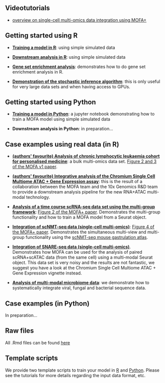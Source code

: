 
## Videotutorials

* [overview on single-cell multi-omics data integration using MOFA+](https://www.youtube.com/watch?v=4Nt4oz0cfIk&feature=youtu.be&ab_channel=RicardArgelaguet)  

## Getting started using R

* [**Training a model in R**](https://raw.githack.com/bioFAM/MOFA2_tutorials/master/R_tutorials/getting_started_R.html): using simple simulated data  

* [**Downstream analysis in R**](https://raw.githack.com/bioFAM/MOFA2_tutorials/master/R_tutorials/downstream_analysis.html): using simple simulated data  

* [**Gene set enrichment analysis**](https://raw.githack.com/bioFAM/MOFA2_tutorials/master/R_tutorials/GSEA.html): demonstrates how to do gene set enrichment analysis in R.  

* [**Demonstration of the stochastic inference algorithm**](https://raw.githack.com/bioFAM/MOFA2_tutorials/master/R_tutorials/stochastic_inference.html): this is only useful for very large data sets and when having access to GPUs.


## Getting started using Python

* [**Training a model in Python**](https://github.com/bioFAM/MOFA2/blob/master/mofapy2/notebooks/getting_started_python.ipynb): a jupyter notebook demonstrating how to train a MOFA model using simple simulated data  

* **Downstream analysis in Python**: in preparation...


## Case examples using real data (in R)

* [**(authors' favourite) Analysis of chronic lymphocytic leukaemia cohort for personalised medicine**](https://raw.githack.com/bioFAM/MOFA2_tutorials/master/R_tutorials/CLL.html): a bulk multi-omics data set. [Figure 2 and 3 of the MOFA v1 paper](https://www.embopress.org/doi/full/10.15252/msb.20178124#msb178124-fig-0002).  

* [**(authors' favourite) Integrative analysis of the Chromium Single Cell Multiome ATAC + Gene Expression assay**](https://raw.githack.com/bioFAM/MOFA2_tutorials/master/R_tutorials/10x_scRNA_scATAC.html): this is the result of a collaboration between the MOFA team and the 10x Genomics R&D team to provide a downstream analysis pipeline for the new RNA+ATAC multi-modal technology.  

* [**Analysis of a time course scRNA-seq data set using the multi-group framework**](https://raw.githack.com/bioFAM/MOFA2_tutorials/master/R_tutorials/scRNA_gastrulation.html): [Figure 2 of the MOFA+ paper](https://genomebiology.biomedcentral.com/articles/10.1186/s13059-020-02015-1#Fig2). Demonstrates the multi-group functionality and how to train a MOFA model from a Seurat object.  

* [**Integration of scNMT-seq data  (single-cell multi-omics)**](https://raw.githack.com/bioFAM/MOFA2_tutorials/master/R_tutorials/scNMT_gastrulation.html): [Figure 4 of the MOFA+ paper](https://genomebiology.biomedcentral.com/articles/10.1186/s13059-020-02015-1#Fig4). Demonstrates the simultaneous multi-view and multi-group functionality using the [scNMT-seq mouse gastrulation atlas](https://www.nature.com/articles/s41586-019-1825-8).  

* [**Integration of SNARE-seq data (single-cell multi-omics)**](https://raw.githack.com/bioFAM/MOFA2_tutorials/master/R_tutorials/SNARE_seq.html). Demonstrates how MOFA can be used for the analysis of paired scRNA+scATAC data (from the same cell) using a multi-modal Seurat object. This data set is very noisy and the results are not fantastic, we suggest you have a look at the Chromium Single Cell Multiome ATAC + Gene Expression vignette instead.  

* [**Analysis of multi-modal microbiome data**](https://raw.githack.com/bioFAM/MOFA2_tutorials/master/R_tutorials/microbiome_vignette.html): we demonstrate how to systematically integrate viral, fungal and bacterial sequence data.

<!-- * [**Robustness analysis and model selection**](https://raw.githack.com/bioFAM/MOFA2_tutorials/master/R_tutorials/model_selection.html) -->

<!-- * [**Analysis of single-cell DNA methylation data (in R)**](https://github.com/bioFAM/MOFA2/blob/master/MOFA2/vignettes/scMethylation_cortex.html): Figure 3 of the paper, in preparation... -->

<!-- * **Analysis of CITE-seq data**: still in preparation, reach us if you have questions...  -->
 

## Case examples (in Python)

In preparation...

## Raw files

All .Rmd files can be found [here](https://github.com/bioFAM/MOFA2_tutorials/tree/master/R_tutorials)

<!-- All jupyter notebook files can be found ... -->

## Template scripts

We provide two template scripts to train your model in [R](https://github.com/bioFAM/MOFA2/blob/master/inst/scripts/template_script.R) and [Python](https://github.com/bioFAM/MOFA2/blob/master/inst/scripts/template_script.py). Please see the tutorials for more details regarding the input data format, etc.
